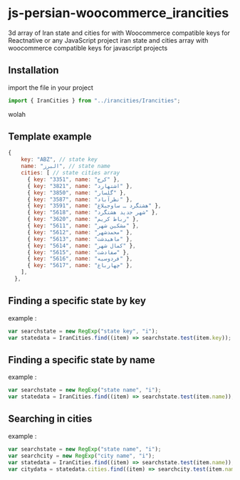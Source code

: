 # js-persian-woocommerce_irancities
3d array of Iran state and cities for with Woocommerce compatible keys for Reactnative or any JavaScript project
iran state and cities array with woocommerce compatible keys for javascript projects

## Installation

import the file in your project

```javascript
import { IranCities } from "../irancities/Irancities";
```
wolah 
## Template example

```javascript
{
    key: "ABZ", // state key
    name: "البرز", // state name
    cities: [ // state cities array
      { key: "3351", name: "کرج" },
      { key: "3821", name: "اشتهارد" },
      { key: "3850", name: "گلسار" },
      { key: "3587", name: "نظرآباد" },
      { key: "3591", name: "هشتگرد ـ ساوجبلاغ" },
      { key: "5618", name: "شهر جدید هشتگرد" },
      { key: "3620", name: "رباط کریم" },
      { key: "5611", name: "مشکین شهر" },
      { key: "5612", name: "محمدشهر" },
      { key: "5613", name: "ماهیدشت" },
      { key: "5614", name: "کمال شهر" },
      { key: "5615", name: "صفادشت" },
      { key: "5616", name: "فردوسیه" },
      { key: "5617", name: "چهارباغ" },
    ],
  },
```
## Finding a specific state by key
example :
```javascript
var searchstate = new RegExp("state key", "i");
var statedata = IranCities.find((item) => searchstate.test(item.key));
```
## Finding a specific state by name
example :
```javascript
var searchstate = new RegExp("state name", "i");
var statedata = IranCities.find((item) => searchstate.test(item.name));
```
## Searching in cities
example :
```javascript
var searchstate = new RegExp("state name", "i");
var searchcity = new RegExp("city name", "i");
var statedata = IranCities.find((item) => searchstate.test(item.name));
var citydata = statedata.cities.find((item) => searchcity.test(item.name));
```
